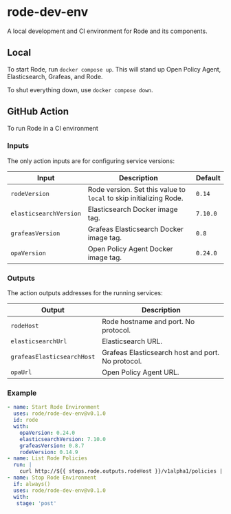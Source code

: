 # rode-dev-env

A local development and CI environment for Rode and its components.  

## Local

To start Rode, run `docker compose up`. This will stand up Open Policy Agent, Elasticsearch, Grafeas, and Rode.

To shut everything down, use `docker compose down`.

## GitHub Action

To run Rode in a CI environment

### Inputs

The only action inputs are for configuring service versions:

| Input                  | Description                                                         | Default  |
|------------------------|---------------------------------------------------------------------|----------|
| `rodeVersion`          | Rode version. Set this value to `local` to skip initializing Rode.  | `0.14`   |
| `elasticsearchVersion` | Elasticsearch Docker image tag.                                     | `7.10.0` |
| `grafeasVersion`       | Grafeas Elasticsearch Docker image tag.                             | `0.8`    |
| `opaVersion`           | Open Policy Agent Docker image tag.                                 | `0.24.0` |

### Outputs

The action outputs addresses for the running services:

| Output                     | Description                                       |
|----------------------------|---------------------------------------------------|
| `rodeHost`                 | Rode hostname and port. No protocol.              |
| `elasticsearchUrl`         | Elasticsearch URL.                                |
| `grafeasElasticsearchHost` | Grafeas Elasticsearch host and port. No protocol. |
| `opaUrl`                   | Open Policy Agent URL.                            |


### Example

```yaml
- name: Start Rode Environment
  uses: rode/rode-dev-env@v0.1.0
  id: rode
  with:
    opaVersion: 0.24.0
    elasticsearchVersion: 7.10.0
    grafeasVersion: 0.8.7
    rodeVersion: 0.14.9
- name: List Rode Policies
  run: |
    curl http://${{ steps.rode.outputs.rodeHost }}/v1alpha1/policies | jq
- name: Stop Rode Environment
  if: always()
  uses: rode/rode-dev-env@v0.1.0
  with:
   stage: 'post'
```
